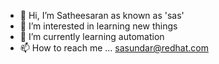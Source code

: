 - 👋 Hi, I’m Satheesaran as known as 'sas'
- 👀 I’m interested in learning new things
- 🌱 I’m currently learning automation
- 📫 How to reach me ... sasundar@redhat.com

<!---
stesrn/stesrn is a ✨ special ✨ repository because its `README.md` (this file) appears on your GitHub profile.
You can click the Preview link to take a look at your changes.
--->
